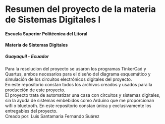 <!DOCTYPE html>
<html lang="en">
  <head>
    <meta charset="utf-8">
  </head>
  <body>
    <h1>Resumen del proyecto de la materia de Sistemas Digitales I</h1>
    <h4>Escuela Superior Politécnica del Litoral</h4>
    <h4>Materia de Sistemas Digitales</h4>
    <h5>Guayaquil - Ecuador</h5>
    <p>Para la resolucion del proyecto se usaron los programas TinkerCad y Quartus, ambos necesarios para el diseño del diagrama esquemático y simulación de los circuitos electrónicos digitales del proyecto.<br>
    En este repositorio constan todos los archivos creados y usados para la producción de este proyecto.<br>
    El proyecto trata de automatizar una casa con circuitos y sistemas digitales, sin la ayuda de sistemas embebidos como Arduino que me proporcionan wifi o bluetooth.
    En este repositorio constan única y exclusivamente los entregables del proyecto.<br>
    Creado por:
      Luis Santamaria
      Fernando Suárez
    </p>
  </body>
  </body>
</html>
